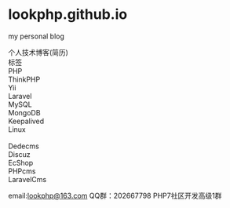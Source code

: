 # lookphp.github.io
my personal blog

个人技术博客(简历)<br/>
标签<br/>
PHP<br/>
ThinkPHP<br/>
Yii<br/>
Laravel<br/>
MySQL<br/>
MongoDB<br>
Keepalived<br/>
Linux<br/><br/>
Dedecms<br/>
Discuz<br/>
EcShop<br/>
PHPcms<br/>
LaravelCms  



email:lookphp@163.com
QQ群：202667798 PHP7社区开发高级1群 



